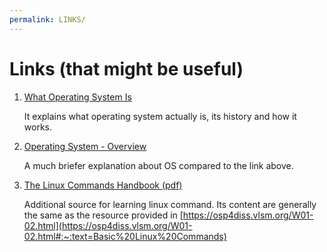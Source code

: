 ```yaml
---
permalink: LINKS/
---
```


# Links (that might be useful)
1. [What Operating System Is](https://www.guru99.com/operating-system-tutorial.html)

    It explains what operating system actually is, its history and how it works.
  
2. [Operating System - Overview](https://www.tutorialspoint.com/operating_system/os_overview.htm)

    A much briefer explanation about OS compared to the link above.
  
3. [The Linux Commands Handbook (pdf)](https://bjpcjp.github.io/pdfs/devops/linux-commands-handbook.pdf)

    Additional source for learning linux command. Its content are generally the same as the resource provided in [https://osp4diss.vlsm.org/W01-02.html](https://osp4diss.vlsm.org/W01-02.html#:~:text=Basic%20Linux%20Commands)